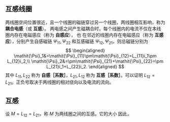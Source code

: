 ## 互感线圈
两线圈空间位置很近，且一个线圈的磁链穿过另一个线圈，两线圈相互影响，称为 **耦合电感**（或 **互感**）。
两电感之间产生磁耦合时，每个线圈内的电流不仅在本线圈内存在电磁感应（称为 **自感应**）， 也 在邻近的线圈内存在电磁感应（称为 **互感应**），分别产生自感磁链 $\mathit{\Psi}_{11},\mathit{\Psi}_{22}$ 和互感磁链 $\mathit{\Psi}_{12},\mathit{\Psi}_{21}$，则总磁链分别为 $$ \begin{aligned}
\mathit{\Psi}_1&=\mathit{\Psi}_{11}\pm\mathit{\Psi}_{12}=L_{11}i_1\pm L_{12}i_2,\\
\mathit{\Psi}_2&=\pm\mathit{\Psi}_{21}+\mathit{\Psi}_{22}=\pm L_{21}i_1+L_{22}i_2.
\end{aligned} $$其中 $L_{11},L_{22}$ 称为 **自感［系数］**，$L_{21},L_{12}$ 称为 **互感［系数］**。可以证明 $L_{12}=L_{21}$。正负号取决于两线圈的相对绕向以及电流的流向。
## 互感
设 $M=L_{12}=L_{21}$，称 $M$ 为两线圈之间的互感。它的大小
因此，